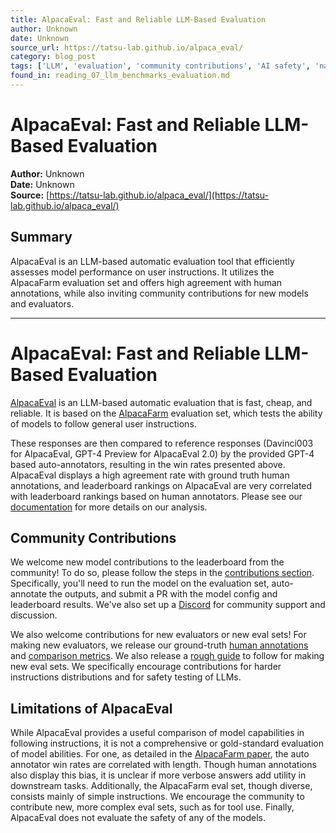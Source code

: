 ```yaml
---
title: AlpacaEval: Fast and Reliable LLM-Based Evaluation
author: Unknown
date: Unknown
source_url: https://tatsu-lab.github.io/alpaca_eval/
category: blog_post
tags: ['LLM', 'evaluation', 'community contributions', 'AI safety', 'natural language processing']
found_in: reading_07_llm_benchmarks_evaluation.md
---
```


# AlpacaEval: Fast and Reliable LLM-Based Evaluation

**Author:** Unknown  
**Date:** Unknown  
**Source:** [https://tatsu-lab.github.io/alpaca_eval/](https://tatsu-lab.github.io/alpaca_eval/)

## Summary

AlpacaEval is an LLM-based automatic evaluation tool that efficiently assesses model performance on user instructions. It utilizes the AlpacaFarm evaluation set and offers high agreement with human annotations, while also inviting community contributions for new models and evaluators.

---

# AlpacaEval: Fast and Reliable LLM-Based Evaluation

[AlpacaEval](https://github.com/tatsu-lab/alpaca_eval) is an LLM-based automatic evaluation that is fast, cheap, and reliable. It is based on the [AlpacaFarm](https://crfm.stanford.edu/2023/05/22/alpaca-farm.html) evaluation set, which tests the ability of models to follow general user instructions.

These responses are then compared to reference responses (Davinci003 for AlpacaEval, GPT-4 Preview for AlpacaEval 2.0) by the provided GPT-4 based auto-annotators, resulting in the win rates presented above. AlpacaEval displays a high agreement rate with ground truth human annotations, and leaderboard rankings on AlpacaEval are very correlated with leaderboard rankings based on human annotators. Please see our [documentation](https://github.com/tatsu-lab/alpaca_eval#analysis) for more details on our analysis.

## Community Contributions

We welcome new model contributions to the leaderboard from the community! To do so, please follow the steps in the [contributions section](https://github.com/tatsu-lab/alpaca_eval#contributing). Specifically, you'll need to run the model on the evaluation set, auto-annotate the outputs, and submit a PR with the model config and leaderboard results. We've also set up a [Discord](https://discord.gg/GJMxJSVZZM) for community support and discussion.

We also welcome contributions for new evaluators or new eval sets! For making new evaluators, we release our ground-truth [human annotations](https://github.com/tatsu-lab/alpaca_eval#data-release) and [comparison metrics](https://github.com/tatsu-lab/alpaca_eval#analyzing-an-evaluator). We also release a [rough guide](https://github.com/tatsu-lab/alpaca_eval#analyzing-an-eval-set) to follow for making new eval sets. We specifically encourage contributions for harder instructions distributions and for safety testing of LLMs.

## Limitations of AlpacaEval

While AlpacaEval provides a useful comparison of model capabilities in following instructions, it is not a comprehensive or gold-standard evaluation of model abilities. For one, as detailed in the [AlpacaFarm paper](https://arxiv.org/abs/2305.14387), the auto annotator win rates are correlated with length. Though human annotations also display this bias, it is unclear if more verbose answers add utility in downstream tasks. Additionally, the AlpacaFarm eval set, though diverse, consists mainly of simple instructions. We encourage the community to contribute new, more complex eval sets, such as for tool use. Finally, AlpacaEval does not evaluate the safety of any of the models.